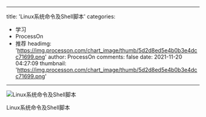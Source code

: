 
---
title: 'Linux系统命令及Shell脚本'
categories: 
 - 学习
 - ProcessOn
 - 推荐
headimg: 'https://img.processon.com/chart_image/thumb/5d2d8ed5e4b0b3e4dcc71699.png'
author: ProcessOn
comments: false
date: 2021-11-20 04:27:09
thumbnail: 'https://img.processon.com/chart_image/thumb/5d2d8ed5e4b0b3e4dcc71699.png'
---

<div>   
<img class="thumb" alt="Linux系统命令及Shell脚本" src="https://img.processon.com/chart_image/thumb/5d2d8ed5e4b0b3e4dcc71699.png" referrerpolicy="no-referrer">
<p>Linux系统命令及Shell脚本</p>  
</div>
            